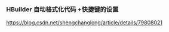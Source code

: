 ### HBuilder 自动格式化代码 +快捷键的设置
https://blog.csdn.net/shengchanglong/article/details/79808021

###






















